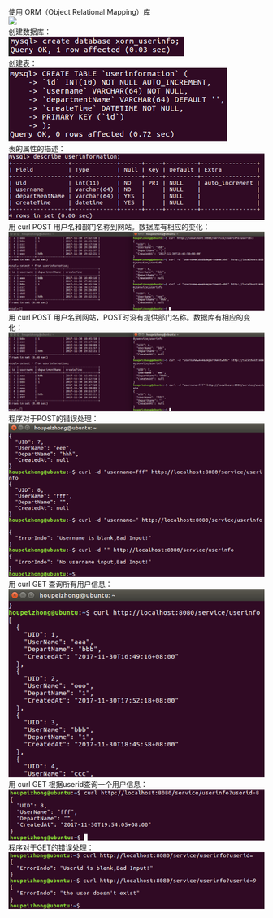 使用 ORM（Object Relational Mapping）库  
![](PrintScreens/fileStruct.png)  
创建数据库：  
![](PrintScreens/createdatabase.png)  
创建表：  
![](PrintScreens/createtables.png)  
表的属性的描述：  
![](PrintScreens/describetable.png)  
用 curl POST 用户名和部门名称到网站。数据库有相应的变化：  
![](PrintScreens/post.png)  
用 curl POST 用户名到网站，POST时没有提供部门名称。数据库有相应的变化：  
![](PrintScreens/postnodept.png)  
程序对于POST的错误处理：  
![](PrintScreens/posterrorhandle.png)  
用 curl GET 查询所有用户信息：  
![](PrintScreens/get.png)  
用 curl GET 根据userid查询一个用户信息：  
![](PrintScreens/getsuccess.png)  
程序对于GET的错误处理：  
![](PrintScreens/geterrorhandle.png)  
